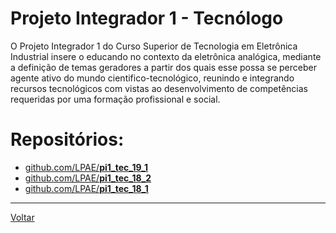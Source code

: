 # Projeto Integrador 1 - Tecnólogo

O Projeto Integrador 1 do Curso Superior de Tecnologia em Eletrônica Industrial insere o educando no contexto da eletrônica analógica, mediante a definição de temas geradores a partir dos quais esse possa se perceber agente ativo do mundo cientifico-tecnológico, reunindo e integrando recursos tecnológicos com vistas ao desenvolvimento de competências requeridas por uma formação profissional e social.

# Repositórios:
- [github.com/LPAE/**pi1_tec_19_1**](./19_1/index.md)
- [github.com/LPAE/**pi1_tec_18_2**](./18_2/index.md)
- [github.com/LPAE/**pi1_tec_18_1**](./18_1/index.md)

---
[Voltar](https://lpae.github.io/)


